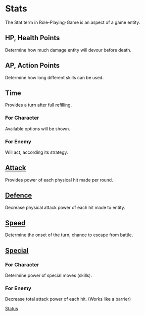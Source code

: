 # Stats

The Stat term in Role-Playing-Game is an aspect of a game entity.

## HP, Health Points

Determine how much damage entity will devour before death.

## AP, Action Points

Determine how long different skills can be used.

## Time

Provides a turn after full refilling.

### For Character

Available options will be shown.

### For Enemy

Will act, according its strategy.

## [Attack](https://github.com/Alexxx180/Desert-Rage/blob/master/Desert-Rage/Resources/Media/Images/Menu/Stats/Attack.svg)

Provides power of each physical hit made per round.

## [Defence](https://github.com/Alexxx180/Desert-Rage/blob/master/Desert-Rage/Resources/Media/Images/Menu/Stats/Defence.svg)

Decrease physical attack power of each hit made to entity.

## [Speed](https://github.com/Alexxx180/Desert-Rage/blob/master/Desert-Rage/Resources/Media/Images/Menu/Stats/Speed.svg)

Determine the onset of the turn, chance to escape from battle.

## [Special](https://github.com/Alexxx180/Desert-Rage/blob/master/Desert-Rage/Resources/Media/Images/Menu/Stats/Special.svg)

### For Character

Determine power of special moves (skills).

### For Enemy

Decrease total attack power of each hit. (Works like a barrier)

[Status](https://github.com/Alexxx180/Desert-Rage/blob/help/Manual/Status/README.md)
